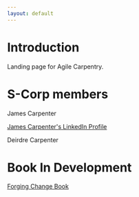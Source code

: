 ```yaml
---
layout: default
---
```


# Introduction

Landing page for Agile Carpentry.

# S-Corp members

James Carpenter

[James Carpenter's LinkedIn Profile](https://www.linkedin.com/in/jamescarpenter1/)

Deirdre Carpenter

# Book In Development

[Forging Change Book](http://forgingchange.com)




